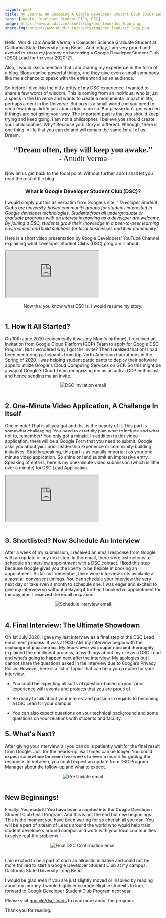 ```yaml
---
layout: post
title: My Journey On Becoming A Google Developer Student Club (DSC) Lead
tags: [Google, Developer Student Club, DSC]
image: https://www.anudit.in/assets/img/dsc_lead/dsc_logo.png
share-img: https://www.anudit.in/assets/img/dsc_lead/dsc_logo.png
---
```


Hello, World! I am Anudit Verma, a Computer Science Graduate Student at California State University Long Beach. And today, I am very proud and excited to share my journey on becoming a Google Developer Student Club (DSC) Lead for the year 2020-21.

Also, I would like to mention that I am sharing my experience in the form of a blog. Blogs can be powerful things, and they give even a small somebody like me a chance to speak with the entire world as an audience. 

So before I dive into the nitty-gritty of my DSC experience, I wanted to share a few words of wisdom. This is coming from an individual who is just a speck in the Universe and wants to create a monumental impact in life, perhaps a dent in the Universe. But ours is a small world and you need to set a few things in life just about right to do so. But please don't get worried if things are not going your way. The important part is that you should keep trying and keep going. I am not a philosopher. I believe you should create your philosophies. Why? Because your story is different. Although, there is one thing in life that you can do and will remain the same for all of us. Dream.

<center>
	<p style="font-size:180%;font-family:Tahoma;">
		<b>‘‘Dream often, they will keep you awake.’’</b><br> - Anudit Verma
	</p>
</center>

Now let us get back to the focal point. Without further ado, I shall let you read the rest of the blog.

<center><h3>What is Google Developer Student Club (DSC)?</h3></center>

I would simply put this as verbatim from Google's site, *‘‘Developer Student Clubs are university-based community groups for students interested in Google developer technologies. Students from all undergraduate or graduate programs with an interest in growing as a developer are welcome. By joining a DSC, students grow their knowledge in a peer-to-peer learning environment and build solutions for local businesses and their community.’’*

Here is a short video presentation by Google Developers' YouTube Channel explaining what Developer Student Clubs (DSC) program is about.

<div class="embed-responsive embed-responsive-16by9">
  <iframe class="embed-responsive-item" src="https://www.youtube.com/embed/earTjC0iSjg" allowfullscreen></iframe>
</div>
<br>

<center>Now that you know what DSC is. I would resume my story.</center><br>

## 1. How It All Started?

On 10th June 2020 (coincidently it was my Mom's birthday), I received an invitation from Google Cloud Platform (GCP) Team to apply for Google DSC Program. But I wondered why I got the invite? Then I realized that oh! I had been mentoring participants from top North American hackathons in the Spring of 2020. I was helping student participants to deploy their software apps to utilize Google's Cloud Computing Services on GCP. So this might be a way of Google's Cloud Team recognizing me as an active GCP enthusiast and hence sending me an invite.

<center><img src="/assets/img/dsc_lead/invite.png" alt="DSC Invitation email"></center><br>

## 2. One-Minute Video Application, A Challenge In Itself

One minute! That is all you got and that is the beauty of it. This part is somewhat challenging. You need to carefully plan what to include and what not to, remember? You only got a minute. In addition to this video application, there will be a Google Form that you need to submit. Google asks you about your prior leadership experience or community-building initiatives. Strictly speaking, this part is as equally important as your one-minute video application. So shine on! and submit an impressive entry. Speaking of entries, here is my one-minute video submission (which is little over a minute) for DSC Lead Application.

<div class="embed-responsive embed-responsive-16by9">
  <iframe class="embed-responsive-item" src="https://www.youtube.com/embed/NYCsj7ohMAU" allowfullscreen></iframe>
</div>
<br>

## 3. Shortlisted? Now Schedule An Interview

After a week of my submission, I received an email response from Google with an update on my next step. In this email, there were instructions to schedule an interview appointment with a DSC contact. I liked this step because Google gives you the liberty to be flexible in booking an appointment. As far as I remember, there were interview slots available at almost all convenient timings. You can schedule your interview the very next day or take even a month to schedule one. I was eager and excited to give my interview so without delaying it further, I booked an appointment for the day after I received the email response.

<center><img src="/assets/img/dsc_lead/schedule_interview.png" alt="Schedule Interview email"></center><br>

## 4. Final Interview: The Ultimate Showdown

On 1st July 2020, I gave my last interview as a final step of the DSC Lead enrollment process. It was at 9:30 AM, my interview began with the exchange of pleasantries. My Interviewer was super nice and thoroughly explained the enrollment process, a few things about my role as a DSC Lead and what’s going to happen next after the interview. My apologies but I cannot share the questions asked in the interview due to Google’s Privacy Policy. However, here is a list of topics that can help you prepare for your interview.

* You could be expecting all sorts of question-based on your prior experience with events and projects that you are proud of.

* Be ready to talk about your interest and passion in regards to becoming a DSC Lead for your campus.
 
* You can also expect questions on your technical background and some questions on your relations with students and faculty.

## 5. What's Next?

After giving your interview, all you can do is patiently wait for the final result from Google. Just for the heads-up, wait times can be longer. You could expect somewhere between two weeks to even a month for getting the response. In between, you could expect an update from DSC Program Manager about the follow-up and what to expect.

<center><img src="/assets/img/dsc_lead/pre_update.png" alt="Pre Update email"></center><br>

## New Beginnings!

Finally! You made it! You have been accepted into the Google Developer Student Club Lead Program. And this is not the end but new beginnings. This is the moment you have been waiting for so cherish all you can. You will be a part of a team of Leads around the world who would help train student developers around campus and work with your local communities to solve real-life problems.

<center><img src="/assets/img/dsc_lead/final_update.png" alt="Final DSC Confirmation email"></center><br>

I am excited to be a part of such an altruistic initiative and could not be more thrilled to start a Google Developer Student Club at my campus, California State University Long Beach.

I would be glad even if you are just slightly moved or inspired by reading about my journey. I would highly encourage eligible students to look forward to Google Developer Student Club Program next year.

Please visit [goo.gle/dsc-leads](http://goo.gle/dsc-leads) to read more about the program.

Thank you for reading.
